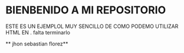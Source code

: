 # BIENBENIDO A MI REPOSITORIO 

 ESTE ES UN EJEMPLOL MUY SENCILLO DE COMO PODEMO UTILIZAR HTML EN .
 falta terminarlo
 
** jhon sebastian florez**